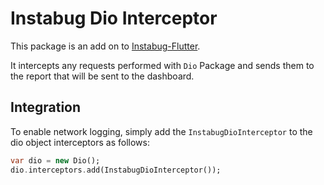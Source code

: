 # Instabug Dio Interceptor

This package is an add on to [Instabug-Flutter](https://github.com/Instabug/Instabug-Flutter).

It intercepts any requests performed with `Dio` Package and sends them to the report that will be sent to the dashboard.  

## Integration

To enable network logging, simply add the  `InstabugDioInterceptor` to the dio object interceptors as follows:

```dart
var dio = new Dio();
dio.interceptors.add(InstabugDioInterceptor());
```

